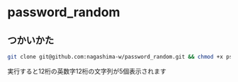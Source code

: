 # password_random

## つかいかた

```bash
git clone git@github.com:nagashima-w/password_random.git && chmod +x pswd.sh && password_random/pswd.sh
```

実行すると12桁の英数字12桁の文字列が5個表示されます

